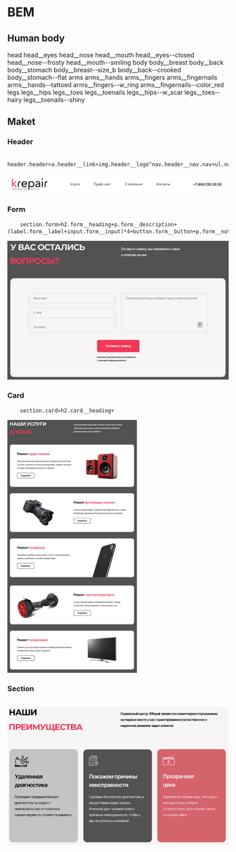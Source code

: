 # BEM
## Human body

head
head__eyes
head__nose
head__mouth
head__eyes--closed
head__nose--frosty
head__mouth--smiling
body
body__breast
body__back
body__stomach
body__breast--size_b
body__back--crooked
body__stomach--flat
arms
arms__hands
arms__fingers
arms__fingernails
arms__hands--tattoed
arms__fingers--w_ring
arms__fingernails--color_red
legs
legs__hips
legs__toes
legs__toenails
legs__hips--w_scar
legs__toes--hairy
legs__toenails--shiny

## Maket
### Header

```
    header.header>a.header__link>img.header__logo^nav.header__nav.nav>ul.nav__list>li.nav__item*4+p.nav__number
```
![header](img/header.jpg)

### Form

```
    section.form>h2.form__heading+p.form__description+(label.form__label+input.form__input)*4+button.form__button+p.form__notification
```
![form](img/form.jpg)

### Card

```
    section.card>h2.card__heading+
```
![card](img/card.jpg)

### Section

```

```
![section](img/section.jpg)